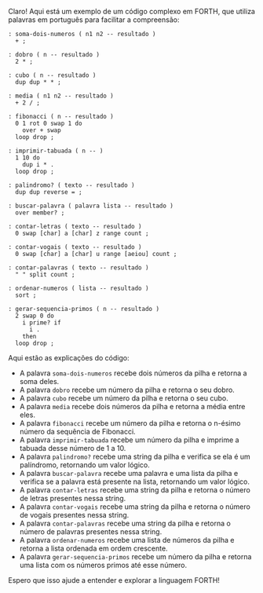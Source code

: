 Claro! Aqui está um exemplo de um código complexo em FORTH, que utiliza palavras em português para facilitar a compreensão:

```
: soma-dois-numeros ( n1 n2 -- resultado )
  + ;

: dobro ( n -- resultado )
  2 * ;

: cubo ( n -- resultado )
  dup dup * * ;

: media ( n1 n2 -- resultado )
  + 2 / ;

: fibonacci ( n -- resultado )
  0 1 rot 0 swap 1 do
    over + swap
  loop drop ;

: imprimir-tabuada ( n -- )
  1 10 do
    dup i * .
  loop drop ;

: palindromo? ( texto -- resultado )
  dup dup reverse = ;

: buscar-palavra ( palavra lista -- resultado )
  over member? ;

: contar-letras ( texto -- resultado )
  0 swap [char] a [char] z range count ;

: contar-vogais ( texto -- resultado )
  0 swap [char] a [char] u range [aeiou] count ;

: contar-palavras ( texto -- resultado )
  " " split count ;

: ordenar-numeros ( lista -- resultado )
  sort ;

: gerar-sequencia-primos ( n -- resultado )
  2 swap 0 do
    i prime? if
      i .
    then
  loop drop ;

```

Aqui estão as explicações do código:

- A palavra `soma-dois-numeros` recebe dois números da pilha e retorna a soma deles.
- A palavra `dobro` recebe um número da pilha e retorna o seu dobro.
- A palavra `cubo` recebe um número da pilha e retorna o seu cubo.
- A palavra `media` recebe dois números da pilha e retorna a média entre eles.
- A palavra `fibonacci` recebe um número da pilha e retorna o n-ésimo número da sequência de Fibonacci.
- A palavra `imprimir-tabuada` recebe um número da pilha e imprime a tabuada desse número de 1 a 10.
- A palavra `palindromo?` recebe uma string da pilha e verifica se ela é um palíndromo, retornando um valor lógico.
- A palavra `buscar-palavra` recebe uma palavra e uma lista da pilha e verifica se a palavra está presente na lista, retornando um valor lógico.
- A palavra `contar-letras` recebe uma string da pilha e retorna o número de letras presentes nessa string.
- A palavra `contar-vogais` recebe uma string da pilha e retorna o número de vogais presentes nessa string.
- A palavra `contar-palavras` recebe uma string da pilha e retorna o número de palavras presentes nessa string.
- A palavra `ordenar-numeros` recebe uma lista de números da pilha e retorna a lista ordenada em ordem crescente.
- A palavra `gerar-sequencia-primos` recebe um número da pilha e retorna uma lista com os números primos até esse número.

Espero que isso ajude a entender e explorar a linguagem FORTH!